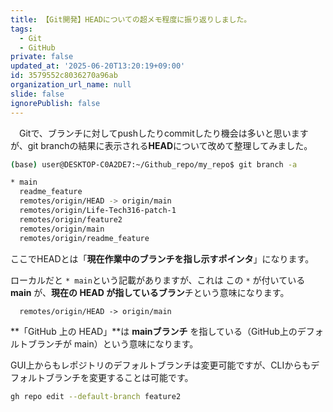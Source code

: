 ```yaml
---
title: 【Git開発】HEADについての超メモ程度に振り返りしました。
tags:
  - Git
  - GitHub
private: false
updated_at: '2025-06-20T13:20:19+09:00'
id: 3579552c8036270a96ab
organization_url_name: null
slide: false
ignorePublish: false
---
```

　Gitで、ブランチに対してpushしたりcommitしたり機会は多いと思いますが、git branchの結果に表示される**HEAD**について改めて整理してみました。

```bash
(base) user@DESKTOP-C0A2DE7:~/Github_repo/my_repo$ git branch -a

* main
  readme_feature
  remotes/origin/HEAD -> origin/main
  remotes/origin/Life-Tech316-patch-1
  remotes/origin/feature2
  remotes/origin/main
  remotes/origin/readme_feature
```

ここでHEADとは「**現在作業中のブランチを指し示すポインタ**」になります。

ローカルだと
`* main`という記載がありますが、これは
この `*` が付いている **main** が、**現在の HEAD が指しているブラン**チという意味になります。
```
  remotes/origin/HEAD -> origin/main
```
**「GitHub 上の HEAD」**は **mainブランチ** を指している（GitHub上のデフォルトブランチが main）という意味になります。

GUI上からもレポジトリのデフォルトブランチは変更可能ですが、CLIからもデフォルトブランチを変更することは可能です。
```bash
gh repo edit --default-branch feature2
```
